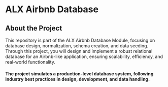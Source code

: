 # ALX Airbnb Database
## About the Project
This repository is part of the ALX Airbnb Database Module, focusing on database design, normalization, schema creation, and data seeding.
Through this project, you will design and implement a robust relational database for an Airbnb-like application, ensuring scalability, efficiency, and real-world functionality.

#### The project simulates a production-level database system, following industry best practices in design, development, and data handling.